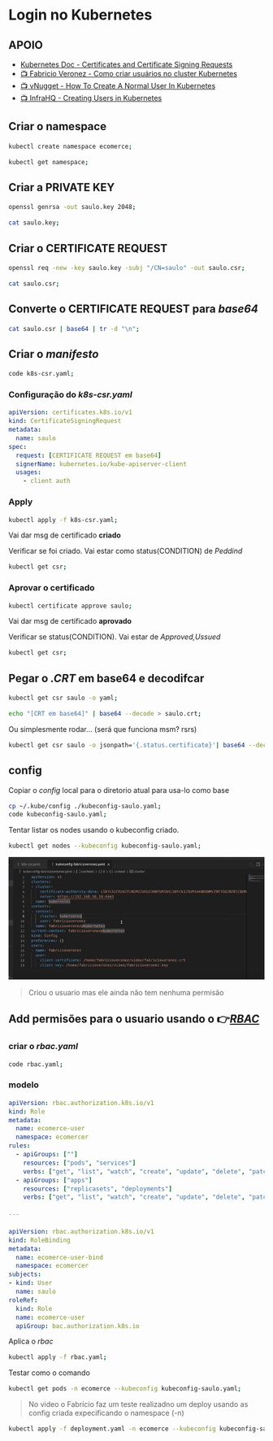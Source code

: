 # Login no Kubernetes

## APOIO

- [Kubernetes Doc - Certificates and Certificate Signing Requests](https://kubernetes.io/docs/reference/access-authn-authz/certificate-signing-requests/)
- [📺 Fabricio Veronez - Como criar usuários no cluster Kubernetes](https://youtu.be/WQx_aFVFXh8)
- [📺 vNugget - How To Create A Normal User In Kubernetes](https://youtu.be/r_fSTn_Ixuk)
- [📺 InfraHQ - Creating Users in Kubernetes](https://youtu.be/dnKVZR4eK7Q)

## Criar o namespace

```sh
kubectl create namespace ecomerce;
```

```sh
kubectl get namespace;
```

## Criar a **PRIVATE KEY**

```sh
openssl genrsa -out saulo.key 2048;
```

```sh
cat saulo.key;
```

## Criar o **CERTIFICATE REQUEST**

```sh
openssl req -new -key saulo.key -subj "/CN=saulo" -out saulo.csr;
```

```sh
cat saulo.csr;
```

## Converte o **CERTIFICATE REQUEST** para *base64*

```sh
cat saulo.csr | base64 | tr -d "\n";
```

## Criar o *manifesto*

```sh
code k8s-csr.yaml;
```

### Configuração do *k8s-csr.yaml*

```yaml
apiVersion: certificates.k8s.io/v1
kind: CertificateSigningRequest
metadata:
  name: saulo
spec:
  request: [CERTIFICATE REQUEST em base64]
  signerName: kubernetes.io/kube-apiserver-client
  usages:
    - client auth
```

### Apply

```sh
kubectl apply -f k8s-csr.yaml;
```

Vai dar msg de certificado **criado**

Verificar se foi criado. Vai estar como status(CONDITION) de *Peddind*

```sh
kubectl get csr;
```

### Aprovar o certificado

```sh
kubectl certificate approve saulo;
```

Vai dar msg de certificado **aprovado**

Verificar se status(CONDITION). Vai estar de *Approved,Ussued*

```sh
kubectl get csr;
```

## Pegar o *.CRT* em base64 e decodifcar

```sh
kubectl get csr saulo -o yaml;
```

```sh
echo "[CRT em base64]" | base64 --decode > saulo.crt;
```

Ou simplesmente rodar... (será que funciona msm? rsrs)

```sh
kubectl get csr saulo -o jsonpath='{.status.certificate}'| base64 --decode > saulo.crt;
```

## config

Copiar o *config* local para o diretorio atual para usa-lo como base

```sh
cp ~/.kube/config ./kubeconfig-saulo.yaml;
code kubeconfig-saulo.yaml;
```

Tentar listar os nodes usando o kubeconfig criado.

```sh
kubectl get nodes --kubeconfig kubeconfig-saulo.yaml;
```

![-](/images/image.png)

> Criou o usuario mas ele ainda não tem nenhuma permisão

## Add permisões para o usuario usando o 👉[*RBAC*](https://youtu.be/1cv94XguLyg)

### criar o *rbac.yaml*

```sh
code rbac.yaml;
```

### modelo

```yaml
apiVersion: rbac.authorization.k8s.io/v1
kind: Role
metadata:
  name: ecomerce-user
  namespace: ecomercer
rules:
  - apiGroups: [""]
    resources: ["pods", "services"]
    verbs: ["get", "list", "watch", "create", "update", "delete", "patch"]
  - apiGroups: ["apps"]
    resources: ["replicasets", "deployments"]
    verbs: ["get", "list", "watch", "create", "update", "delete", "patch"]

---

apiVersion: rbac.authorization.k8s.io/v1
kind: RoleBinding
metadata:
  name: ecomerce-user-bind
  namespace: ecomercer
subjects:
- kind: User
  name: saulo
roleRef:
  kind: Role
  name: ecomerce-user
  apiGroup: bac.authorization.k8s.io
```

Aplica o *rbac*

```sh
kubectl apply -f rbac.yaml;
```

Testar como o comando

```sh
kubectl get pods -n ecomerce --kubeconfig kubeconfig-saulo.yaml;
```

> No video o Fabrício faz um teste realizadno um deploy usando as config criada expecificando o namespace (-n)

```sh
kubectl apply -f deployment.yaml -n ecomerce --kubeconfig kubeconfig-saulo.yaml;
```
